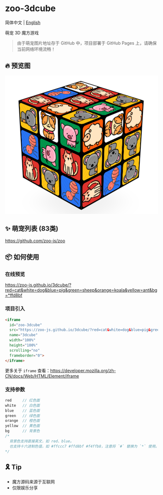 # zoo-3dcube

简体中文 | [English](./README.en.md)

萌宠 3D 魔方游戏

> 由于萌宠图片地址存于 GitHub 中，项目部署于 GitHub Pages 上，请确保当前网络环境流畅！

## 🔥 预览图
![](./cube.png)

## ✨ 萌宠列表 (83类)

https://github.com/zoo-js/zoo

## 📦 如何使用

### 在线预览

https://zoo-js.github.io/3dcube/?red=cat&white=dog&blue=pig&green=sheep&orange=koala&yellow=ant&bg=*ffd8bf

### 项目引入

```html
<iframe
  id="zoo-3dcube"
  src="https://zoo-js.github.io/3dcube/?red=cat&white=dog&blue=pig&green=sheep&orange=koala&yellow=ant&bg=*ffd8bf"
  name="3dcube"
  width="100%"
  height="100%"
  scrolling="no"
  frameborder="0">
</iframe>
```

更多关于 `iframe` 查看：https://developer.mozilla.org/zh-CN/docs/Web/HTML/Element/iframe

### 支持参数

```js
red     // 红色面
white   // 白色面
blue    // 蓝色面
green   // 绿色面
orange  // 橙色面
yellow  // 黄色面
bg      // 背景色
/*
  背景色支持直接英文，如 red、blue。
  也支持十六进制色值，如 #ffccc7 #ffd8bf #f4ffb8，注意将 `#` 替换为 `*` 使用。
*/
```

## 🎗 Tip

- 魔方源码来源于互联网
- 仅限娱乐分享
